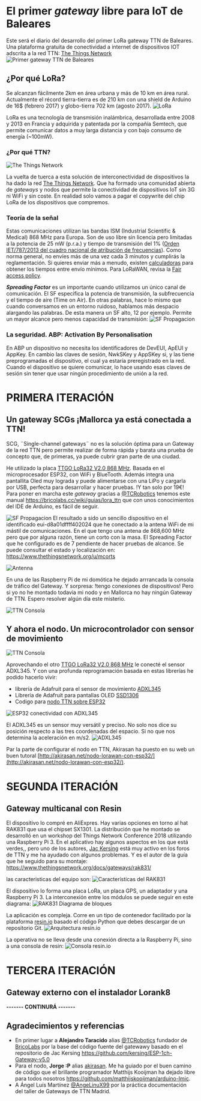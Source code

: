 # El primer *gateway* libre para IoT de Baleares
Este será el diario del desarrollo del primer LoRa gateway TTN de Baleares. Una plataforma gratuita de conectividad a internet de dispositivos IOT adscrita a la red TTN: [The Things Network](https://www.thethingsnetwork.org)
![Primer gateway TTN de Baleares](https://github.com/McOrts/LoRa_gateway/blob/master/pictures/TTN_map_1st_balearic.png?raw=true)

## ¿Por qué LoRa?
Se alcanzan fácilmente 2km en área urbana y más de 10 km en área rural. Actualmente el récord tierra-tierra es de 210 km con una shield de Arduino de 16$ (febrero 2017) y globo-tierra 702 km (agosto 2017).
![LoRa](https://github.com/McOrts/LoRa_gateway/blob/master/pictures/LoRa-logo-transp-400x231-300x173.png?raw=true)

LoRa es una tecnología de transmisión inalámbrica, desarrollada entre 2008 y 2013 en Francia y adquirida y patentada por la compañía Semtech, que permite comunicar datos a muy larga distancia y con bajo consumo de energía (~100mW).

### ¿Por qué TTN?
![The Things Network](https://github.com/McOrts/LoRa_gateway/blob/master/pictures/ttn_logo.png?raw=true)

La vuelta de tuerca a esta solución de interconectividad de dispositivos la ha dado la red [The Things Network](https://www.thethingsnetwork.org). Que ha formado una comunidad abierta de *gateways* y nodos que permite la conectividad de dispositivos IoT sin 3G ni WiFi y sin coste. En realidad solo vamos a pagar el copywrite del chip LoRa de los dispositivos que compremos.

### Teoría de la señal
Estas comunicaciones utilizan las bandas ISM (Industrial Scientific & Medical) 868 MHz para Europa. Son de uso libre sin licencia pero limitadas a la potencia de 25 mW (p.r.a.) y tiempo de transmisión del 1% ([Orden IET/787/2013 del cuadro nacional de atribución de frecuencias](https://www.boe.es/buscar/act.php?id=BOE-A-2013-4845)). Como norma general, no envíes más de una vez cada 3 minutos y cumplirás la reglamentación. Si quieres enviar más a menudo, existen [calculadoras](https://docs.google.com/spreadsheets/d/1voGAtQAjC1qBmaVuP1ApNKs1ekgUjavHuVQIXyYSvNc/edit#gid=0) para obtener los tiempos entre envío mínimos. Para LoRaWAN, revisa la [Fair access policy](https://www.thethingsnetwork.org/forum/t/limitations-data-rate-packet-size-30-seconds-uplink-and-10-messages-downlink-per-day-fair-access-policy/1300).

__*Spreading Factor*__ es un importante cuando utilizamos un único canal de comunicación. El SF especifica la potencia de transmisión, la subfrecuencia y el tiempo de aire (Time on Air). En otras palabras, hace lo mismo que cuando conversamos en un entorno ruidoso, hablamos más despacio alargando las palabras. De esta manera un SF alto, 12 por ejemplo. Permite un mayor alcance pero menos capacidad de transmisión:
![SF Propagacion](https://github.com/McOrts/LoRa_gateway/blob/master/pictures/propagation.png?raw=true)

### La seguridad. ABP: Activation By Personalisation
En ABP un dispositivo no necesita los identificadores de DevEUI, ApEUI y AppKey. En cambio las claves de sesión, NwkSKey y AppSKey si, y las tiene preprogramadas el dispositivo, el cual ya estaría preregistrado en la red. Cuando el dispositivo se quiere comunicar, lo hace usando esas claves de sesión sin tener que usar ningún procedimiento de unión a la red.

# PRIMERA ITERACIÓN
## Un gateway SCGs ¡Mallorca ya está conectada a TTN!
SCG, ¨Single-channel gateways¨ no es la solución óptima para un Gateway de la red TTN pero permite realizar de forma rápida y barata una prueba de concepto que, de primeras, ya puede cubrir gran parte de una ciudad.

He utilizado la placa [TTGO LoRa32 V2.0 868 MHz](https://www.aliexpress.com/item/2-Pcs-TTGO-LORA32-V2-0-868-433Mhz-ESP32-LoRa-OLED-0-96-Inch-SD-Card/32847443952.html). Basada en el microprocesador ESP32, con WiFi y BlueTooth. Además integra una pantallita Oled muy lograda y puede alimentarse con una LiPo y cargarla por USB, perfecta para desarrollar y hacer pruebas. !Y tan solo por 19€!
Para poner en marcha este *gateway* gracias a [@TCRobotics](https://twitter.com/TCRobotics) tenemos este manual https://bricolabs.cc/wiki/guias/lora_ttn que con unos conocimientos del IDE de Arduino, es fácil de seguir.

![SF Propagacion](https://github.com/McOrts/LoRa_gateway/blob/master/pictures/LORA_TTN_Gateway_SCG.JPG?raw=true)
El resultado a sido un sencillo dispositivo en el identificado eui-d8a01dffff402024 que he conectado a la antena WiFi de mi mástil de comunicaciones. En el que tengo una antena de 868,600 MHz pero que por alguna razón, tiene un corto con la masa. El Spreading Factor que he configurado es de 7 pendiente de hacer pruebas de alcance. Se puede consultar el estado y localización en: https://www.thethingsnetwork.org/u/mcorts

![Antenna](https://github.com/McOrts/LoRa_gateway/blob/master/pictures/antennas_mast.png)

En una de las Raspberry Pi de mi domótica he dejado arrrancada la consola de tráfico del Gateway. Y sorpresa: !tengo conexiones de dispositivos! Pero si yo no he montado todavia mi nodo y en Mallorca no hay ningún Gateway de TTN. Espero resolver algún día este misterio.

![TTN Consola](https://github.com/McOrts/LoRa_gateway/blob/master/pictures/TTN_Consola_RBPy.png?raw=true)

## Y ahora el nodo. Un microcontrolador con sensor de movimiento
![TTN Consola](https://github.com/McOrts/LoRa_gateway/blob/master/pictures/LORA_TTN_Node_MovementSensor.GIF?raw=true)

Aprovechando el otro [TTGO LoRa32 V2.0 868 MHz](https://www.aliexpress.com/item/2-Pcs-TTGO-LORA32-V2-0-868-433Mhz-ESP32-LoRa-OLED-0-96-Inch-SD-Card/32847443952.html) le conecté el sensor ADXL345. Y con una profunda reprogramación basada en estas librerías he podido hacerlo vivir:
- librería de Adafruit para el sensor de movimiento [ADXL345](https://github.com/adafruit/Adafruit_ADXL345)
- Librería de Adafruit para pantallas OLED [SSD1306](https://github.com/adafruit/Adafruit_SSD1306)
- Codigo para [nodo TTN sobre ESP32](https://github.com/matthijskooijman/arduino-lmic)

![ESP32 conectividad con ADXL345](https://github.com/McOrts/LoRa_gateway/blob/master/pictures/lolin32-and-adxl345_bb.png?raw=true)

El ADXL345 es un sensor muy versátil y preciso. No solo nos dice su posición respecto a las tres coordenadas del espacio. Si no que nos determina la aceleración en m/s2. 
![ADXL345](https://github.com/McOrts/LoRa_gateway/blob/master/pictures/ADXL345.jpg?raw=true)

Par la parte de configurar el nodo en TTN, Akirasan ha puesto en su web un buen tutoral [http://akirasan.net/nodo-lorawan-con-esp32/](http://akirasan.net/nodo-lorawan-con-esp32/).

# SEGUNDA ITERACIÓN
## Gateway multicanal con Resin
El dispositivo lo compré en AliExpres. Hay varias opciones en torno al hat RAK831 que usa el chipset SX1301. La distribución que he montado se desarrolló en un workshop del Things Network Conference 2018 utilizando una Raspberry Pi 3. En el aplicativo hay algunos aspectos en los que está verdes,, pero uno de los autores, [Jac  Kersing](https://www.thethingsnetwork.org/forum/u/kersing) está muy activo en los foros de TTN y me ha ayudado con algunos problemas. Y es el autor de la guía que he seguido para su montaje: https://www.thethingsnetwork.org/docs/gateways/rak831/

las caracteristicas del equipo son:
![Características del RAK831](https://github.com/McOrts/LoRa_gateway/blob/master/RAK831/RAK831_characteristics.png?raw=true)

El dispositivo lo forma una placa LoRa, un placa GPS, un adaptador y una Raspberry Pi 3. La interconexión entre los módulos se puede seguir en este diagrama:
![RAK831 Diagrama de bloques](https://github.com/McOrts/LoRa_gateway/blob/master/RAK831/RAK831_block_diagram.png?raw=true)

La aplicación es compleja. Corre en un tipo de contenedor facilitado por la plataforma [resin.io](http://resin.io) basado el código Python que debes descargar de un repositorio Git.
![Arquitectura resin.io](https://github.com/McOrts/LoRa_gateway/blob/master/RAK831/resin.io_architecture.png?raw=true)

La operativa no se lleva desde una conexión directa a la Raspberry Pi, sino a una consola de resin:
![Consola resin.io](https://github.com/McOrts/LoRa_gateway/blob/master/RAK831/resin.io_console.png?raw=true)


# TERCERA ITERACIÓN
## Gateway externo con el instalador Lorank8


__------- CONTINURÁ -------__


## Agradecimientos y referencias
* En primer lugar a __Alejandro Taracido__ alias [@TCRobotics](https://twitter.com/TCRobotics) fundador de [BricoLabs](https://twitter.com/Brico_Labs) por la base del código fuente del gatewawy basado en el repositorio de Jac Kersing https://github.com/kersing/ESP-1ch-Gateway-v5.0
* Para el nodo, __Jorge :P__ alias [akirasan](https://twitter.com/akirasan). Me ha guiado por el buen camino de código que el brillante programador Matthijs Kooijman ha dejado libre para todos nosotros https://github.com/matthijskooijman/arduino-lmic.
* A Ángel Luís Martínez [@AngeLinuX99](https://github.com/AngeLinuX99) por la práctica documentación del taller de Gateways de TTN Madrid. 

